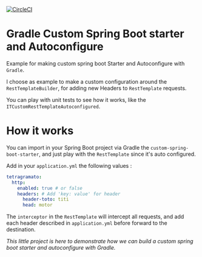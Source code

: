 [![CircleCI](https://circleci.com/gh/Tetragramato/gradle-custom-spring-boot-starter/tree/master.svg?style=shield)](https://circleci.com/gh/Tetragramato/gradle-custom-spring-boot-starter/tree/master)
# Gradle Custom Spring Boot starter and Autoconfigure

Example for making custom spring boot Starter and Autoconfigure with `Gradle`.

I choose as example to make a custom configuration around the `RestTemplateBuilder`, for adding new Headers to `RestTemplate` requests. 

You can play with unit tests to see how it works, like the `ITCustomRestTemplateAutoconfigured`.

# How it works

You can import in your Spring Boot project via Gradle the `custom-spring-boot-starter`, and just play with the `RestTemplate` since it's auto configured.

Add in your `application.yml` the following values :

```yaml
tetragramato:
  http:
    enabled: true # or false
    headers: # Add 'key: value' for header
      header-toto: titi
      head: motor
```

The `interceptor` in the `RestTemplate` will intercept all requests, and add each header described in `application.yml` before forward to the destination.

_This little project is here to demonstrate how we can build a custom spring boot starter and autoconfigure with Gradle._
